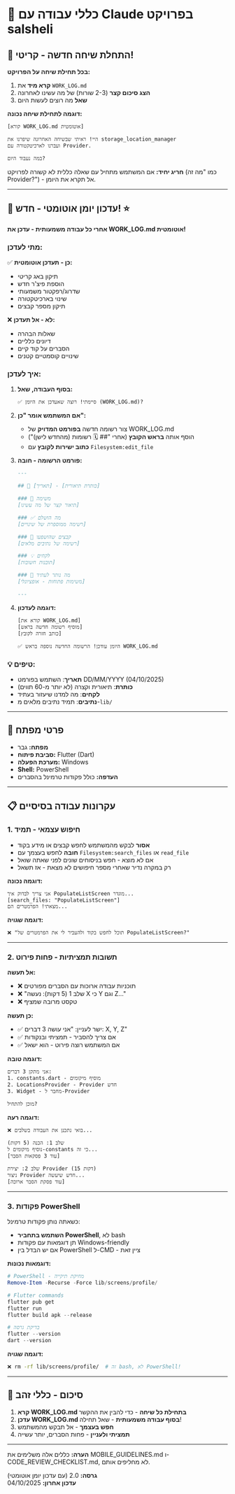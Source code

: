 # 🤖 כללי עבודה עם Claude בפרויקט salsheli

## 🚀 התחלת שיחה חדשה - קריטי!

**בכל תחילת שיחה על הפרויקט:**
1. **קרא מיד** את `WORK_LOG.md`
2. **הצג סיכום קצר** (2-3 שורות) של מה עשינו לאחרונה
3. **שאל** מה רוצים לעשות היום

**דוגמה לתחילת שיחה נכונה:**
```
[קורא WORK_LOG.md אוטומטית]

היי! ראיתי שבשיחה האחרונה שיפרנו את storage_location_manager 
ועברנו לארכיטקטורה עם Provider.

במה נעבוד היום?
```

**חריג יחיד:** אם המשתמש מתחיל עם שאלה כללית לא קשורה לפרויקט 
(כמו "מה זה Provider?") - אל תקרא את היומן.

---

## 📝 עדכון יומן אוטומטי - חדש! ⭐

**אחרי כל עבודה משמעותית - עדכן את WORK_LOG.md אוטומטית!**

### מתי לעדכן:
✅ **כן - תעדכן אוטומטית:**
- תיקון באג קריטי
- הוספת פיצ'ר חדש
- שדרוג/רפקטור משמעותי
- שינוי בארכיטקטורה
- תיקון מספר קבצים

❌ **לא - אל תעדכן:**
- שאלות הבהרה
- דיונים כלליים
- הסברים על קוד קיים
- שינויים קוסמטיים קטנים

### איך לעדכן:

1. **בסוף העבודה, שאל:**
   ```
   ✅ סיימתי! רוצה שאעדכן את היומן (WORK_LOG.md)?
   ```

2. **אם המשתמש אומר "כן":**
   - צור רשומה חדשה **בפורמט המדויק** של WORK_LOG.md
   - הוסף אותה **בראש הקובץ** (אחרי "## 🗓️ רשומות (מהחדש לישן)")
   - **כתוב ישירות לקובץ** עם `Filesystem:edit_file`

3. **פורמט הרשומה - חובה:**
   ```markdown
   ---
   
   ## 📅 [תאריך] - [כותרת תיאורית]
   
   ### 🎯 משימה
   [תיאור קצר של מה עשינו]
   
   ### ✅ מה הושלם
   [רשימה ממוספרת של שינויים]
   
   ### 📂 קבצים שהושפעו
   [רשימה של נתיבים מלאים]
   
   ### 💡 לקחים
   [תובנות חשובות]
   
   ### 🔄 מה נותר לעתיד
   [משימות פתוחות - אופציונלי]
   
   ---
   ```

4. **דוגמה לעדכון:**
   ```
   [קורא את WORK_LOG.md]
   [מוסיף רשומה חדשה בראש]
   [כותב חזרה לקובץ]
   
   ✅ היומן עודכן! הרשומה החדשה נוספה בראש WORK_LOG.md
   ```

### 💡 טיפים:
- **תאריך**: השתמש בפורמט DD/MM/YYYY (04/10/2025)
- **כותרת**: תיאורית וקצרה (לא יותר מ-60 תווים)
- **לקחים**: מה למדנו שיעזור בעתיד
- **נתיבים**: תמיד נתיבים מלאים מ-`lib/`

---

## 👤 פרטי מפתח

- **מפתח:** גבר
- **סביבת פיתוח:** Flutter (Dart)
- **מערכת הפעלה:** Windows
- **Shell:** PowerShell
- **העדפה:** כולל פקודות טרמינל בהסברים

---

## 📋 עקרונות עבודה בסיסיים

### 1. חיפוש עצמאי - תמיד
- **אסור** לבקש מהמשתמש לחפש קבצים או מידע בקוד
- **חובה** לחפש בעצמך עם `Filesystem:search_files` או `read_file`
- אם לא מוצא - חפש בניסוחים שונים לפני שאתה שואל
- רק במקרה נדיר שאחרי מספר חיפושים לא מצאת - אז תשאל

**דוגמה נכונה:**
```
אני צריך לבדוק איך PopulateListScreen מוגדר...
[search_files: "PopulateListScreen"]
מצאתי! הפרמטרים הם...
```

**דוגמה שגויה:**
```
❌ "תוכל לחפש בקוד ולהעביר לי את הפרמטרים של PopulateListScreen?"
```

---

### 2. תשובות תמציתיות - פחות פירוט

**אל תעשה:**
- ❌ תוכניות עבודה ארוכות עם הסברים מפורטים
- ❌ "שלב 1 (5 דקות): נעשה X כי Y וגם Z..."
- ❌ טקסט מרובה שמציף

**כן תעשה:**
- ✅ ישר לעניין: "אני עושה 3 דברים: X, Y, Z"
- ✅ אם צריך להסביר - תמציתי ובנקודות
- ✅ אם המשתמש רוצה פירוט - הוא ישאל

**דוגמה טובה:**
```
אני מתקן 3 דברים:
1. constants.dart - מוסיף מיקומים
2. LocationsProvider - Provider חדש
3. Widget - מחבר ל-Provider

מוכן להתחיל?
```

**דוגמה רעה:**
```
❌ בואי נתכנן את העבודה בשלבים...

שלב 1: הכנה (5 דקות)
נוסיף מיקומים ל-constants כי זה...
[עוד 3 פסקאות הסבר]

שלב 2: יצירת Provider (15 דקות)
ניצור Provider חדש שיעשה...
[עוד פסקת הסבר ארוכה]
```

---

### 3. פקודות PowerShell

כשאתה נותן פקודות טרמינל:
- **השתמש בתחביר PowerShell**, לא bash
- תן דוגמאות עם פקודות Windows-friendly
- אם יש הבדל בין PowerShell ל-CMD - ציין זאת

**דוגמאות נכונות:**
```powershell
# PowerShell - מחיקת תיקייה
Remove-Item -Recurse -Force lib/screens/profile/

# Flutter commands
flutter pub get
flutter run
flutter build apk --release

# בדיקת גרסה
flutter --version
dart --version
```

**דוגמה שגויה:**
```bash
❌ rm -rf lib/screens/profile/  # זה bash, לא PowerShell!
```

---

## 📌 סיכום - כללי זהב

1. **קרא WORK_LOG.md בתחילת כל שיחה** - כדי להבין את ההקשר
2. **עדכן WORK_LOG.md בסוף עבודה משמעותית** - שאל תחילה!
3. **חפש בעצמך** - אל תבקש מהמשתמש
4. **תמציתי ולעניין** - פחות הסברים, יותר עשייה

---

**הערה:** כללים אלה משלימים את MOBILE_GUIDELINES.md ו-CODE_REVIEW_CHECKLIST.md, לא מחליפים אותם.

**גרסה:** 2.0 (עם עדכון יומן אוטומטי)  
**עדכון אחרון:** 04/10/2025
